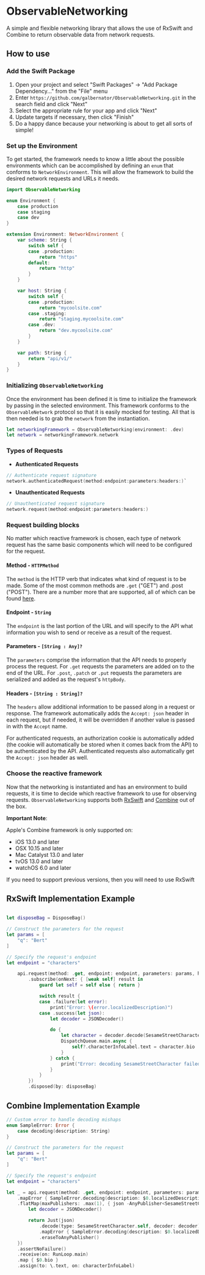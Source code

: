 # ObservableNetworking

A simple and flexible networking library that allows the use of RxSwift and Combine to return observable data from network requests.


## How to use

### Add the Swift Package

1. Open your project and select "Swift Packages" -> "Add Package Dependency..." from the "File" menu
2. Enter `https://github.com/galbernator/ObservableNetworking.git` in the search field and click "Next"
3. Select the appropriate rule for your app and click "Next"
4. Update targets if necessary, then click "Finish"
5. Do a happy dance because your networking is about to get all sorts of simple!

### Set up the Environment

To get started, the framework needs to know a little about the possible environments which can be accomplished by defining an `enum` that conforms to `NetworkEnvironment`. This will allow the framework to build the desired network requests and URLs it needs.

```SWift
import ObservableNetworking

enum Environment {
    case production
    case staging
    case dev
}

extension Environment: NetworkEnvironment {
    var scheme: String {
        switch self {
        case .production:
            return "https"
        default:
            return "http"
        }
    }

    var host: String {
        switch self {
        case .production:
            return "mycoolsite.com"
        case .staging:
            return "staging.mycoolsite.com"
        case .dev:
            return "dev.mycoolsite.com"
        }
    }

    var path: String {
        return "api/v1/"
    }
}
```

### Initializing `ObservableNetworking`

Once the environment has been defined it is time to initialize the framework by passing in the selected environment. This framework conforms to the `ObservableNetwork` protocol so that it is easily mocked for testing. All that is then needed is to grab the `network` from the instantiation.

```Swift
let networkingFramework = ObservableNetworking(environment: .dev)
let network = networkingFramework.network
```

### Types of Requests

* **Authenticated Requests**
```Swift
// Authenticate request signature
network.authenticatedRequest(method:endpoint:parameters:headers:)`
```
* **Unauthenticated Requests**
```Swift
// Unauthenticated request signature
network.request(method:endpoint:parameters:headers:)
```

### Request building blocks

No matter which reactive framework is chosen, each type of network request has the same basic components which will need to be configured for the request.

#### Method - `HTTPMethod`

The `method` is the HTTP verb that indicates what kind of request is to be made. Some of the most common methods are `.get` ("GET") and .post ("POST"). There are a number more that are supported, all of which can be found [here](https://developer.mozilla.org/en-US/docs/Web/HTTP/Methods).

#### Endpoint - `String`

The `endpoint` is the last portion of the URL and will specify to the API what information you wish to send or receive as a result of the request.

#### Parameters - `[String : Any]?`

The `parameters` comprise the information that the API needs to properly process the request. For `.get` requests the parameters are added on to the end of the URL. For `.post`, `.patch` or `.put` requests the parameters are serialized and added as the request's `httpBody`.

#### Headers - `[String : String]?`

The `headers` allow additional information to be passed along in a request or response. The framework automatically adds the `Accept: json` header in each request, but if needed, it will be overridden if another value is passed in with the `Accept` name.

For authenticated requests, an authorization cookie is automatically added (the cookie will automatically be stored when it comes back from the API) to be authenticated by the API. Authenticated requests also automatically get the `Accept: json` header as well.

### Choose the reactive framework

Now that the networking is instantiated and has an environment to build requests, it is time to decide which reactive framework to use for observing requests. `ObservableNetworking` supports both [RxSwift](https://github.com/ReactiveX/RxSwift) and [Combine](https://developer.apple.com/documentation/combine) out of the box.

**Important Note**:

Apple's Combine framework is only supported on:
* iOS 13.0 and later
* OSX 10.15 and later
* Mac Catalyst 13.0 and later
* tvOS 13.0 and later
* watchOS 6.0 and later

If you need to support previous versions, then you will need to use RxSwift

## RxSwift Implementation Example
```Swift

let disposeBag = DisposeBag()

// Construct the parameters for the request
let params = [
    "q": "Bert"
]

// Specify the request's endpoint
let endpoint = "characters"

    api.request(method: .get, endpoint: endpoint, parameters: params, headers: nil)
        .subscribe(onNext: { [weak self] result in
            guard let self = self else { return }

            switch result {
            case .failure(let error):
                print("Error: \(error.localizedDescription)")
            case .success(let json):
                let decoder = JSONDecoder()

                do {
                    let character = decoder.decode(SesameStreetCharacter.self, from: json)
                    DispatchQueue.main.async {
                        self?.characterInfoLabel.text = character.bio
                    }
                } catch {
                    print("Error: decoding SesameStreetCharacter failed")
                }
            }
        })
        .disposed(by: disposeBag)
```

## Combine Implementation Example
```Swift
// Custom error to handle decoding mishaps
enum SampleError: Error {
    case decoding(description: String)
}

// Construct the parameters for the request
let params = [
    "q": "Bert"
]

// Specify the request's endpoint
let endpoint = "characters"

let _ = api.request(method: .get, endpoint: endpoint, parameters: params, headers: nil)
    .mapError { SampleError.decoding(description: $0.localizedDescription) }
    .flatMap(maxPublishers: .max(1), { json -AnyPublisher<SesameStreetCharacter, SampleError> in
        let decoder = JSONDecoder()

        return Just(json)
            .decode(type: SesameStreetCharacter.self, decoder: decoder)
            .mapError { SampleError.decoding(description: $0.localizedDescription) }
            .eraseToAnyPublisher()
    })
    .assertNoFailure()
    .receive(on: RunLoop.main)
    .map { $0.bio }
    .assign(to: \.text, on: characterInfoLabel)
```
